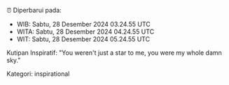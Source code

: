 ⏰ Diperbarui pada:
- WIB: Sabtu, 28 Desember 2024 03.24.55 UTC
- WITA: Sabtu, 28 Desember 2024 04.24.55 UTC
- WIT: Sabtu, 28 Desember 2024 05.24.55 UTC

Kutipan Inspiratif:
"You weren't just a star to me, you were my whole damn sky."


Kategori: inspirational

